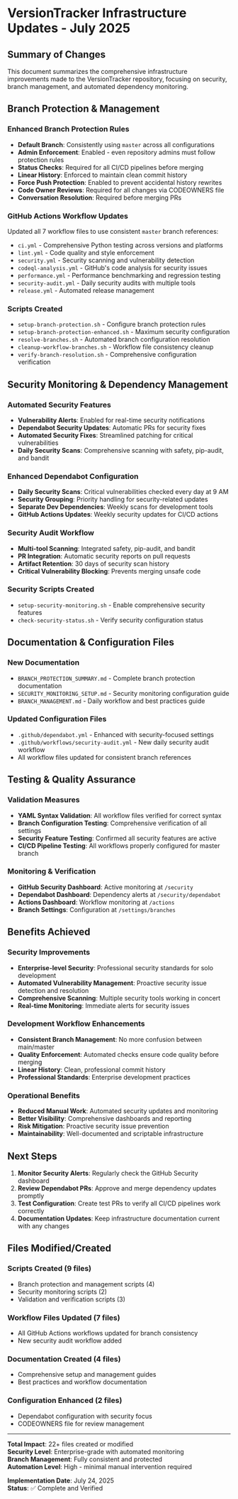 # VersionTracker Infrastructure Updates - July 2025

## Summary of Changes

This document summarizes the comprehensive infrastructure improvements made to the VersionTracker repository, focusing on security, branch management, and automated dependency monitoring.

## Branch Protection & Management

### Enhanced Branch Protection Rules

- **Default Branch**: Consistently using `master` across all configurations
- **Admin Enforcement**: Enabled - even repository admins must follow protection rules
- **Status Checks**: Required for all CI/CD pipelines before merging
- **Linear History**: Enforced to maintain clean commit history
- **Force Push Protection**: Enabled to prevent accidental history rewrites
- **Code Owner Reviews**: Required for all changes via CODEOWNERS file
- **Conversation Resolution**: Required before merging PRs

### GitHub Actions Workflow Updates

Updated all 7 workflow files to use consistent `master` branch references:

- `ci.yml` - Comprehensive Python testing across versions and platforms
- `lint.yml` - Code quality and style enforcement
- `security.yml` - Security scanning and vulnerability detection
- `codeql-analysis.yml` - GitHub's code analysis for security issues
- `performance.yml` - Performance benchmarking and regression testing
- `security-audit.yml` - Daily security audits with multiple tools
- `release.yml` - Automated release management

### Scripts Created

- `setup-branch-protection.sh` - Configure branch protection rules
- `setup-branch-protection-enhanced.sh` - Maximum security configuration
- `resolve-branches.sh` - Automated branch configuration resolution
- `cleanup-workflow-branches.sh` - Workflow file consistency cleanup
- `verify-branch-resolution.sh` - Comprehensive configuration verification

## Security Monitoring & Dependency Management

### Automated Security Features

- **Vulnerability Alerts**: Enabled for real-time security notifications
- **Dependabot Security Updates**: Automatic PRs for security fixes
- **Automated Security Fixes**: Streamlined patching for critical vulnerabilities
- **Daily Security Scans**: Comprehensive scanning with safety, pip-audit, and bandit

### Enhanced Dependabot Configuration

- **Daily Security Scans**: Critical vulnerabilities checked every day at 9 AM
- **Security Grouping**: Priority handling for security-related updates
- **Separate Dev Dependencies**: Weekly scans for development tools
- **GitHub Actions Updates**: Weekly security updates for CI/CD actions

### Security Audit Workflow

- **Multi-tool Scanning**: Integrated safety, pip-audit, and bandit
- **PR Integration**: Automatic security reports on pull requests
- **Artifact Retention**: 30 days of security scan history
- **Critical Vulnerability Blocking**: Prevents merging unsafe code

### Security Scripts Created

- `setup-security-monitoring.sh` - Enable comprehensive security features
- `check-security-status.sh` - Verify security configuration status

## Documentation & Configuration Files

### New Documentation

- `BRANCH_PROTECTION_SUMMARY.md` - Complete branch protection documentation
- `SECURITY_MONITORING_SETUP.md` - Security monitoring configuration guide
- `BRANCH_MANAGEMENT.md` - Daily workflow and best practices guide

### Updated Configuration Files

- `.github/dependabot.yml` - Enhanced with security-focused settings
- `.github/workflows/security-audit.yml` - New daily security audit workflow
- All workflow files updated for consistent branch references

## Testing & Quality Assurance

### Validation Measures

- **YAML Syntax Validation**: All workflow files verified for correct syntax
- **Branch Configuration Testing**: Comprehensive verification of all settings
- **Security Feature Testing**: Confirmed all security features are active
- **CI/CD Pipeline Testing**: All workflows properly configured for master branch

### Monitoring & Verification

- **GitHub Security Dashboard**: Active monitoring at `/security`
- **Dependabot Dashboard**: Dependency alerts at `/security/dependabot`
- **Actions Dashboard**: Workflow monitoring at `/actions`
- **Branch Settings**: Configuration at `/settings/branches`

## Benefits Achieved

### Security Improvements

- **Enterprise-level Security**: Professional security standards for solo development
- **Automated Vulnerability Management**: Proactive security issue detection and resolution
- **Comprehensive Scanning**: Multiple security tools working in concert
- **Real-time Monitoring**: Immediate alerts for security issues

### Development Workflow Enhancements

- **Consistent Branch Management**: No more confusion between main/master
- **Quality Enforcement**: Automated checks ensure code quality before merging
- **Linear History**: Clean, professional commit history
- **Professional Standards**: Enterprise development practices

### Operational Benefits

- **Reduced Manual Work**: Automated security updates and monitoring
- **Better Visibility**: Comprehensive dashboards and reporting
- **Risk Mitigation**: Proactive security issue prevention
- **Maintainability**: Well-documented and scriptable infrastructure

## Next Steps

1. **Monitor Security Alerts**: Regularly check the GitHub Security dashboard
2. **Review Dependabot PRs**: Approve and merge dependency updates promptly
3. **Test Configuration**: Create test PRs to verify all CI/CD pipelines work correctly
4. **Documentation Updates**: Keep infrastructure documentation current with any changes

## Files Modified/Created

### Scripts Created (9 files)

- Branch protection and management scripts (4)
- Security monitoring scripts (2)
- Validation and verification scripts (3)

### Workflow Files Updated (7 files)

- All GitHub Actions workflows updated for branch consistency
- New security audit workflow added

### Documentation Created (4 files)

- Comprehensive setup and management guides
- Best practices and workflow documentation

### Configuration Enhanced (2 files)

- Dependabot configuration with security focus
- CODEOWNERS file for review management

---

**Total Impact**: 22+ files created or modified  
**Security Level**: Enterprise-grade with automated monitoring  
**Branch Management**: Fully consistent and protected  
**Automation Level**: High - minimal manual intervention required  

**Implementation Date**: July 24, 2025  
**Status**: ✅ Complete and Verified
